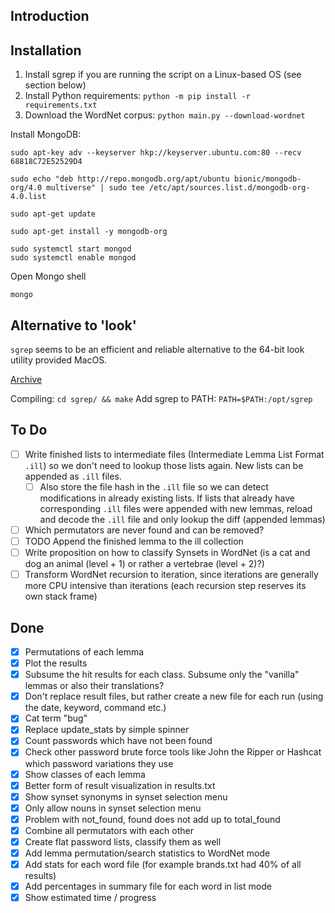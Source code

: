 ## Introduction

## Installation

1. Install sgrep if you are running the script on a Linux-based OS (see section below)
1. Install Python requirements: `python -m pip install -r requirements.txt`
1. Download the WordNet corpus: `python main.py --download-wordnet`

Install MongoDB:

```x
sudo apt-key adv --keyserver hkp://keyserver.ubuntu.com:80 --recv 68818C72E52529D4
```

```x
sudo echo "deb http://repo.mongodb.org/apt/ubuntu bionic/mongodb-org/4.0 multiverse" | sudo tee /etc/apt/sources.list.d/mongodb-org-4.0.list
```

```x
sudo apt-get update
```

```x
sudo apt-get install -y mongodb-org
```

```x
sudo systemctl start mongod
sudo systemctl enable mongod
```

Open Mongo shell

```x
mongo
```

## Alternative to 'look'

`sgrep` seems to be an efficient and reliable alternative to the 64-bit 
look utility provided MacOS.

[Archive](https://sourceforge.net/projects/sgrep/)

Compiling: `cd sgrep/ && make`
Add sgrep to PATH: `PATH=$PATH:/opt/sgrep`


## To Do

- [ ] Write finished lists to intermediate files (Intermediate Lemma List Format `.ill`) so we don't need to lookup those lists again. New lists can be appended as `.ill` files.
  - [ ] Also store the file hash in the `.ill` file so we can detect modifications in already existing lists. If lists that already have corresponding `.ill` files were appended with new lemmas, reload and decode the `.ill` file and only lookup the diff (appended lemmas)
- [ ] Which permutators are never found and can be removed?
- [ ] TODO Append the finished lemma to the ill collection
- [ ] Write proposition on how to classify Synsets in WordNet (is a cat and dog an animal (level + 1) or rather a vertebrae (level + 2)?)
- [ ] Transform WordNet recursion to iteration, since iterations are generally more CPU intensive than iterations (each recursion step reserves its own stack frame)

## Done

- [x] Permutations of each lemma
- [x] Plot the results
- [x] Subsume the hit results for each class. Subsume only the "vanilla" lemmas or also their translations?
- [x] Don't replace result files, but rather create a new file for each run (using the date, keyword, command etc.)
- [x] Cat term "bug"
- [x] Replace update_stats by simple spinner
- [x] Count passwords which have not been found
- [x] Check other password brute force tools like John the Ripper or Hashcat which password variations they use
- [x] Show classes of each lemma
- [x] Better form of result visualization in results.txt
- [x] Show synset synonyms in synset selection menu
- [x] Only allow nouns in synset selection menu
- [x] Problem with not_found, found does not add up to total_found
- [x] Combine all permutators with each other
- [x] Create flat password lists, classify them as well
- [X] Add lemma permutation/search statistics to WordNet mode
- [X] Add stats for each word file (for example brands.txt had 40% of all results)
- [X] Add percentages in summary file for each word in list mode
- [X] Show estimated time / progress